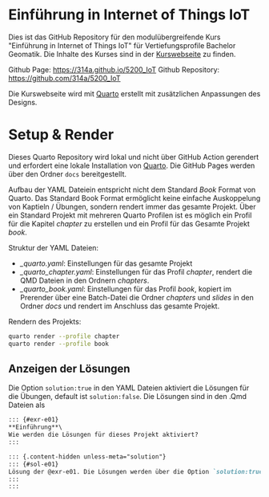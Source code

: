 # Einführung in Internet of Things IoT 

Dies ist das GitHub Repository für den modulübergreifende Kurs "Einführung in Internet of Things IoT" für Vertiefungsprofile Bachelor Geomatik.
Die Inhalte des Kurses sind in der [Kurswebseite](https://314a.github.io/5200_IoT) zu finden.


Github Page: https://314a.github.io/5200_IoT
Github Repository: https://github.com/314a/5200_IoT

Die Kurswebseite wird mit [Quarto](https://quarto.org/) erstellt mit zusätzlichen Anpassungen des Designs.


# Setup & Render
Dieses Quarto Repository wird lokal und nicht über GitHub Action gerendert und erfordert eine lokale Installation von [Quarto](https://quarto.org/docs/get-started/index.html). Die GitHub Pages werden über den Ordner `docs` bereitgestellt.

Aufbau der YAML Dateiein entspricht nicht dem Standard *Book* Format von Quarto. Das Standard Book Format ermöglicht keine einfache Auskoppelung von Kaptieln / Übungen, sondern rendert immer das gesamte Projekt. Über ein Standard Projekt mit mehreren Quarto Profilen ist es möglich ein Profil für die Kapitel *chapter* zu erstellen und ein Profil für das Gesamte Projekt *book*.

Struktur der YAML Dateien:

- *_quarto.yaml*: Einstellungen für das gesamte Projekt
- *_quarto_chapter.yaml*: Einstellungen für das Profil *chapter*, rendert die QMD Dateien in den Ordnern *chapters*.
- *_quarto_book.yaml*: Einstellungen für das Profil *book*, kopiert im Prerender über eine Batch-Datei die Ordner *chapters* und *slides* in den Ordner *docs* und rendert im Anschluss das gesamte Projekt.

Rendern des Projekts:

```bash
quarto render --profile chapter
quarto render --profile book
```

## Anzeigen der Lösungen
Die Option `solution:true` in den YAML Dateien aktiviert die Lösungen für die Übungen, default ist `solution:false`. Die Lösungen sind in den .Qmd Dateien als 

```markdown
::: {#exr-e01}
**Einführung**\
Wie werden die Lösungen für dieses Projekt aktiviert?
:::

::: {.content-hidden unless-meta="solution"}
::: {#sol-e01}
Lösung der @exr-e01. Die Lösungen werden über die Option `solution:true` in der YAML Datei aktiviert.
:::
:::
```	

